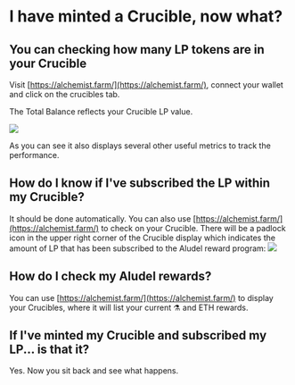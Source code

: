 # I have minted a Crucible, now what?

## You can checking how many LP tokens are in your Crucible

Visit [https://alchemist.farm/](https://alchemist.farm/), connect your wallet and click on the crucibles tab.

The Total Balance reflects your Crucible LP value.

![](https://i.imgur.com/WCBz8yM.png)

As you can see it also displays several other useful metrics to track the performance.

## How do I know if I've subscribed the LP within my Crucible?

It should be done automatically. You can also use [https://alchemist.farm/](https://alchemist.farm/) to check on your Crucible. There will be a padlock icon in the upper right corner of the Crucible display which indicates the amount of LP that has been subscribed to the Aludel reward program: ![](https://i.imgur.com/ed4d3m8.png)

## How do I check my Aludel rewards?

You can use [https://alchemist.farm/](https://alchemist.farm/) to display your Crucibles, where it will list your current ⚗️ and ETH rewards.

## If I've minted my Crucible and subscribed my LP... is that it?

Yes. Now you sit back and see what happens.

#### 

